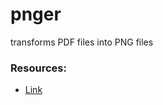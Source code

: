 # pnger

transforms PDF files into PNG files

### Resources: 
- [Link](https://usefulangle.com/post/24/pdf-to-jpeg-png-with-pdfjs)
